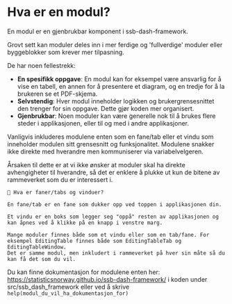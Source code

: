 # Hva er en modul?

En modul er en gjenbrukbar komponent i ssb-dash-framework.

Grovt sett kan moduler deles inn i mer ferdige og 'fullverdige' moduler eller byggeblokker som krever mer tilpasning.

De har noen fellestrekk:
- **En spesifikk oppgave**: En modul kan for eksempel være ansvarlig for å vise en tabell, en annen for å presentere et diagram, og en tredje for å la brukeren se et PDF-skjema.
- **Selvstendig**: Hver modul inneholder logikken og brukergrensesnittet den trenger for sin oppgave. Dette gjør koden mer organisert.
- **Gjenbrukbar**: Noen moduler kan være generelle nok til å brukes flere steder i applikasjonen, eller til og med i andre applikasjoner.

Vanligvis inkluderes modulene enten som en fane/tab eller et vindu som inneholder modulen sitt grensesnitt og funksjonalitet. Modulene snakker ikke direkte med hverandre men kommuniserer via variabelvelgeren.

Årsaken til dette er at vi ikke ønsker at moduler skal ha direkte avhengigheter til hverandre, så det er enklere å plukke ut kun de bitene av rammeverket som du er interessert i.

```
🔎 Hva er faner/tabs og vinduer?

En fane/tab er en fane som dukker opp ved toppen i applikasjonen din.

Et vindu er en boks som legger seg "oppå" resten av applikasjonen og kan åpnes ved å klikke på en knapp i venstre marg.

Mange moduler finnes både som et vindu eller som en tab/fane. For eksempel EditingTable finnes både som EditingTableTab og EditingTableWindow.
Det er samme modul, men inkludert i rammeverket på hver sin måte så du kan få det som du vil.
```

Du kan finne dokumentasjon for modulene enten her: https://statisticsnorway.github.io/ssb-dash-framework/ i koden under src/ssb_dash_framework eller ved å skrive `help(modul_du_vil_ha_dokumentasjon_for)`